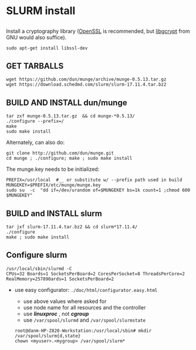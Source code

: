 # SLURM install

##
Install a cryptography library ([OpenSSL](https://packages.ubuntu.com/trusty/libssl-dev) is recommended, but [libgcrypt](https://packages.ubuntu.com/trusty/libgcrypt11-dev) from GNU would also suffice).
```
sudo apt-get install libssl-dev
```
## GET TARBALLS

```
wget https://github.com/dun/munge/archive/munge-0.5.13.tar.gz
wget https://download.schedmd.com/slurm/slurm-17.11.4.tar.bz2
```

## BUILD AND INSTALL dun/munge

```
tar zxf munge-0.5.13.tar.gz  && cd munge-*0.5.13/
./configure --prefix=/
make
sudo make install
```
Alternately, can also do:
```
git clone http://github.com/dun/munge.git
cd munge ; ./configure; make ; sudo make install
```
The munge.key needs to be initialized:
```
PREFIX=/usr/local  #__ or substitute w/ --prefix path used in build 
MUNGEKEY=$PREFIX/etc/munge/munge.key
sudo su  -c  "dd if=/dev/urandom of=$MUNGEKEY bs=1k count=1 ;chmod 600 $MUNGEKEY"
```

## BUILD and INSTALL  slurm
```
tar jxf slurm-17.11.4.tar.bz2 && cd slurm*17.11.4/
./configure
make ; sudo make install
```

## Configure slurm
```
/usr/local/sbin/slurmd -C 
CPUs=32 Boards=1 SocketsPerBoard=2 CoresPerSocket=8 ThreadsPerCore=2 RealMemory=257890ards=1 SocketsPerBoard=2 
```

* use easy configurator: `./doc/html/configurator.easy.html`
    - use above values where asked for
    - use node name for all resources and the controller
    - use ***linuxproc*** , not ***cgroup***
    - use `/var/spool/slurmd` and `/var/spool/slurmstate`
    
    ```
    root@danm-HP-Z820-Workstation:/usr/local/sbin# mkdir /var/spool/slurm{d,state}
    chown <myuser>.<mygroup> /var/spool/slurm*
    ```
    
